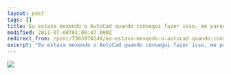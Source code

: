 ```yaml
---
layout: post
tags: []
title: Eu estava mexendo o AutoCad quando consegui fazer isso, me pareceu bonito, um resort no meio do deserto. Quando terminei coloquei um efeito de foto antiga no PhotoShop e está aí o resultado.
modified: 2011-07-08T01:00:47.000Z
redirect_from: /post/7363978240/eu-estava-mexendo-o-autocad-quando-consegui-fazer/,/post/7363978240/
excerpt: "Eu estava mexendo o AutoCad quando consegui fazer isso, me pareceu bonito, um resort no meio do deserto. Quando terminei coloquei um efeito de foto antiga no PhotoShop e está aí o resultado."
---
```


![](http://36.media.tumblr.com/tumblr_lnzphbwwBd1qma17bo1_1280.png)

